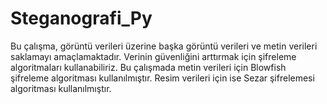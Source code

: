 # Steganografi_Py
Bu çalışma, görüntü verileri üzerine başka görüntü verileri ve metin verileri saklamayı amaçlamaktadır. Verinin güvenliğini arttırmak için şifreleme algoritmaları kullanabiliriz. Bu çalışmada metin verileri için Blowfish şifreleme algoritması kullanılmıştır. Resim verileri için ise Sezar şifrelemesi algoritması kullanılmıştır. 
